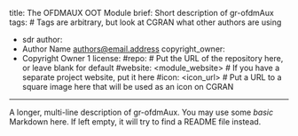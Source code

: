 title: The OFDMAUX OOT Module
brief: Short description of gr-ofdmAux
tags: # Tags are arbitrary, but look at CGRAN what other authors are using
  - sdr
author:
  - Author Name <authors@email.address>
copyright_owner:
  - Copyright Owner 1
license:
#repo: # Put the URL of the repository here, or leave blank for default
#website: <module_website> # If you have a separate project website, put it here
#icon: <icon_url> # Put a URL to a square image here that will be used as an icon on CGRAN
---
A longer, multi-line description of gr-ofdmAux.
You may use some *basic* Markdown here.
If left empty, it will try to find a README file instead.
